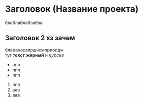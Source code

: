 Заголовок (Название проекта)
=
блаблаблаблабла

Заголовок 2 хз зачем
-
бларачасапршчсмприолдж\
тут ***текст*** **жирный** и *курсив*
- ппп
- ппп
- ппп

1. ппп
2. ааа
3. ааа

